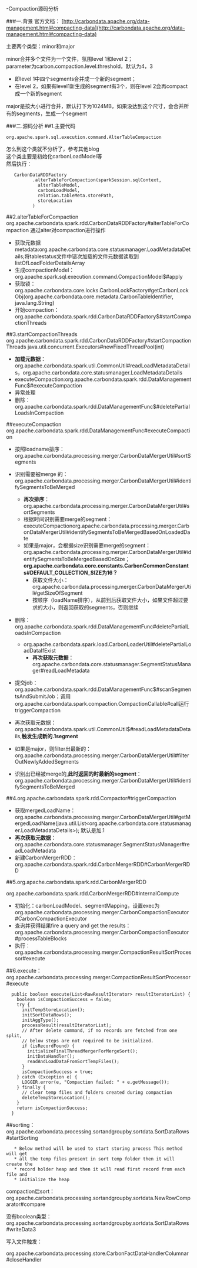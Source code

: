 -Compaction源码分析

###一.背景
官方文档：
[http://carbondata.apache.org/data-management.html#compacting-data](http://carbondata.apache.org/data-management.html#compacting-data)

主要两个类型：minor和major

minor合并多个文件为一个文件，氛围level 1和level 2；  
parameter为carbon.compaction.level.threshold，默认为4，3

 - 即level 1中四个segments合并成一个新的segment； 
 - 在level 2，如果有level1新生成的segment有3个，则在level 2会再compact成一个新的segment

major是按大小进行合并，默认打下为1024MB，如果没达到这个尺寸，会合并所有的segments，生成一个segment

###二.源码分析
##1.主要代码

	org.apache.spark.sql.execution.command.AlterTableCompaction
怎么到这个类就不分析了，参考其他blog   
这个类主要是初始化carbonLoadModel等   
然后执行：

	   CarbonDataRDDFactory
	          .alterTableForCompaction(sparkSession.sqlContext,
	            alterTableModel,
	            carbonLoadModel,
	            relation.tableMeta.storePath,
	            storeLocation
	          )

##2.alterTableForCompaction
	org.apache.carbondata.spark.rdd.CarbonDataRDDFactory#alterTableForCompaction
通过alter对compaction进行操作

 - 获取元数据metadata:org.apache.carbondata.core.statusmanager.LoadMetadataDetails;将tablestatus文件中错次加载的文件元数据读取到listOfLoadFolderDetailsArray
 - 生成compactionModel：org.apache.spark.sql.execution.command.CompactionModel$#apply
 - 获取锁：org.apache.carbondata.core.locks.CarbonLockFactory#getCarbonLockObj(org.apache.carbondata.core.metadata.CarbonTableIdentifier, java.lang.String)
 - 开始compaction：org.apache.carbondata.spark.rdd.CarbonDataRDDFactory$#startCompactionThreads

##3.startCompactionThreads
	org.apache.carbondata.spark.rdd.CarbonDataRDDFactory#startCompactionThreads
java.util.concurrent.Executors#newFixedThreadPool(int)

 - **加载元数据**：org.apache.carbondata.spark.util.CommonUtil#readLoadMetadataDetails，org.apache.carbondata.core.statusmanager.LoadMetadataDetails
 - executeCompaction:org.apache.carbondata.spark.rdd.DataManagementFunc$#executeCompaction
 - 异常处理
 - 删除：org.apache.carbondata.spark.rdd.DataManagementFunc$#deletePartialLoadsInCompaction

##executeCompaction
org.apache.carbondata.spark.rdd.DataManagementFunc#executeCompaction

 - 按照loadname排序：org.apache.carbondata.processing.merger.CarbonDataMergerUtil#sortSegments
 - 识别需要被merge 的：org.apache.carbondata.processing.merger.CarbonDataMergerUtil#identifySegmentsToBeMerged  
    - **再次排序**：org.apache.carbondata.processing.merger.CarbonDataMergerUtil#sortSegments 
    - 根据时间识别需要merge的segment：executeCompactionorg.apache.carbondata.processing.merger.CarbonDataMergerUtil#identifySegmentsToBeMergedBasedOnLoadedDate
    - 如果是major，会根据size识别需要merge的segment：org.apache.carbondata.processing.merger.CarbonDataMergerUtil#identifySegmentsToBeMergedBasedOnSize；**org.apache.carbondata.core.constants.CarbonCommonConstants#DEFAULT_COLLECTION_SIZE为16？**
      - 获取文件大小：org.apache.carbondata.processing.merger.CarbonDataMergerUtil#getSizeOfSegment
      - 按顺序（loadName排序），从前到后获取文件大小，如果文件超过要求的大小，则返回获取的segments，否则继续
      
 - 删除：org.apache.carbondata.spark.rdd.DataManagementFunc#deletePartialLoadsInCompaction
      -  org.apache.carbondata.spark.load.CarbonLoaderUtil#deletePartialLoadDataIfExist
         -  **再次获取元数据**：org.apache.carbondata.core.statusmanager.SegmentStatusManager#readLoadMetadata
 - 提交job：org.apache.carbondata.spark.rdd.DataManagementFunc$#scanSegmentsAndSubmitJob；调用org.apache.carbondata.spark.compaction.CompactionCallable#call运行triggerCompaction
 - 再次获取元数据：org.apache.carbondata.spark.util.CommonUtil$#readLoadMetadataDetails,**触发生成新的.1segment**
 - 如果是major，则filter出最新的：org.apache.carbondata.processing.merger.CarbonDataMergerUtil#filterOutNewlyAddedSegments
 - 识别出已经被merge的,**此时返回的时最新的segment**：org.apache.carbondata.processing.merger.CarbonDataMergerUtil#identifySegmentsToBeMerged
     


##4.org.apache.carbondata.spark.rdd.Compactor#triggerCompaction
 - 获取mergedLoadName：org.apache.carbondata.processing.merger.CarbonDataMergerUtil#getMergedLoadName(java.util.List<org.apache.carbondata.core.statusmanager.LoadMetadataDetails>); 默认是加.1
 - **再次获取元数据**：org.apache.carbondata.core.statusmanager.SegmentStatusManager#readLoadMetadata
 - 新建CarbonMergerRDD：org.apache.carbondata.spark.rdd.CarbonMergerRDD#CarbonMergerRDD



##5.org.apache.carbondata.spark.rdd.CarbonMergerRDD

org.apache.carbondata.spark.rdd.CarbonMergerRDD#internalCompute

 - 初始化：carbonLoadModel、segmentMapping，设置exec为org.apache.carbondata.processing.merger.CarbonCompactionExecutor#CarbonCompactionExecutor
 - 查询并获得结果fire a query and get the results：org.apache.carbondata.processing.merger.CarbonCompactionExecutor#processTableBlocks
 - 执行：org.apache.carbondata.processing.merger.CompactionResultSortProcessor#execute

##6.execute：org.apache.carbondata.processing.merger.CompactionResultSortProcessor#execute

	  public boolean execute(List<RawResultIterator> resultIteratorList) {
	    boolean isCompactionSuccess = false;
	    try {
	      initTempStoreLocation();
	      initSortDataRows();
	      initAggType();
	      processResult(resultIteratorList);
	      // After delete command, if no records are fetched from one split,
	      // below steps are not required to be initialized.
	      if (isRecordFound) {
	        initializeFinalThreadMergerForMergeSort();
	        initDataHandler();
	        readAndLoadDataFromSortTempFiles();
	      }
	      isCompactionSuccess = true;
	    } catch (Exception e) {
	      LOGGER.error(e, "Compaction failed: " + e.getMessage());
	    } finally {
	      // clear temp files and folders created during compaction
	      deleteTempStoreLocation();
	    }
	    return isCompactionSuccess;
	  }



##sorting：
org.apache.carbondata.processing.sortandgroupby.sortdata.SortDataRows#startSorting

	   * Below method will be used to start storing process This method will get
	   * all the temp files present in sort temp folder then it will create the
	   * record holder heap and then it will read first record from each file and
	   * initialize the heap

compaction后sort：org.apache.carbondata.processing.sortandgroupby.sortdata.NewRowComparator#compare


没有boolean类型：
org.apache.carbondata.processing.sortandgroupby.sortdata.SortDataRows#writeData3


写入文件触发：

org.apache.carbondata.processing.store.CarbonFactDataHandlerColumnar#closeHandler